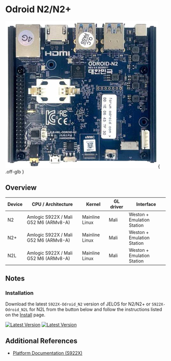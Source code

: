# Odroid N2/N2+

![](../../_inc/images/devices/hardkernel-odroid-n2.png){ .off-glb }

## Overview

| Device | CPU / Architecture | Kernel | GL driver | Interface |
| -- | -- | -- | -- | -- |
| N2 | Amlogic S922X / Mali G52 M6 (ARMv8-A) | Mainline Linux | Mali | Weston + Emulation Station |
| N2+ | Amlogic S922X / Mali G52 M6 (ARMv8-A) | Mainline Linux | Mali | Weston + Emulation Station |
| N2L | Amlogic S922X / Mali G52 M6 (ARMv8-A) | Mainline Linux | Mali | Weston + Emulation Station |

## Notes

### Installation

Download the latest `S922X-Odroid_N2` version of JELOS for N2/N2+ or `S922X-Odroid_N2L` for N2L from the button below and follow the instructions listed on the [Install](../../../play/install/) page.

[![Latest Version](https://img.shields.io/github/release/JustEnoughLinuxOS/distribution.svg?labelColor=111111&color=5998FF&label=Latest&style=flat#only-light)](https://github.com/JustEnoughLinuxOS/distribution/releases/latest)
[![Latest Version](https://img.shields.io/github/release/JustEnoughLinuxOS/distribution.svg?labelColor=dddddd&color=5998FF&label=Latest&style=flat#only-dark)](https://github.com/JustEnoughLinuxOS/distribution/releases/latest)

## Additional References

- [Platform Documentation (S922X)](https://github.com/JustEnoughLinuxOS/distribution/blob/main/documentation/PER_DEVICE_DOCUMENTATION/S922X)
